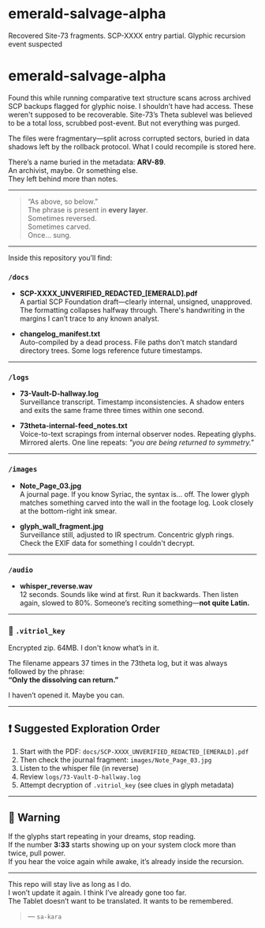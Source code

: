 # emerald-salvage-alpha
Recovered Site-73 fragments. SCP-XXXX entry partial. Glyphic recursion event suspected
# emerald-salvage-alpha

Found this while running comparative text structure scans across archived SCP backups flagged for glyphic noise. I shouldn’t have had access. These weren't supposed to be recoverable. Site-73’s Theta sublevel was believed to be a total loss, scrubbed post-event. But not everything was purged.

The files were fragmentary—split across corrupted sectors, buried in data shadows left by the rollback protocol. What I could recompile is stored here.

There’s a name buried in the metadata: **ARV-89**.  
An archivist, maybe. Or something else.  
They left behind more than notes.

---

> “As above, so below.”  
> The phrase is present in **every layer**.  
> Sometimes reversed.  
> Sometimes carved.  
> Once… sung.

---

Inside this repository you’ll find:

### `/docs`
- **SCP-XXXX_UNVERIFIED_REDACTED_[EMERALD].pdf**  
  A partial SCP Foundation draft—clearly internal, unsigned, unapproved. The formatting collapses halfway through. There's handwriting in the margins I can’t trace to any known analyst.

- **changelog_manifest.txt**  
  Auto-compiled by a dead process. File paths don’t match standard directory trees. Some logs reference future timestamps.

---

### `/logs`
- **73-Vault-D-hallway.log**  
  Surveillance transcript. Timestamp inconsistencies. A shadow enters and exits the same frame three times within one second.

- **73theta-internal-feed_notes.txt**  
  Voice-to-text scrapings from internal observer nodes. Repeating glyphs. Mirrored alerts. One line repeats: *"you are being returned to symmetry."*

---

### `/images`
- **Note_Page_03.jpg**  
  A journal page. If you know Syriac, the syntax is… off. The lower glyph matches something carved into the wall in the footage log. Look closely at the bottom-right ink smear.

- **glyph_wall_fragment.jpg**  
  Surveillance still, adjusted to IR spectrum. Concentric glyph rings. Check the EXIF data for something I couldn't decrypt.

---

### `/audio`
- **whisper_reverse.wav**  
  12 seconds. Sounds like wind at first. Run it backwards. Then listen again, slowed to 80%. Someone’s reciting something—**not quite Latin.**

---

### 🔐 `.vitriol_key`
Encrypted zip. 64MB. I don't know what’s in it.

The filename appears 37 times in the 73theta log, but it was always followed by the phrase:  
**“Only the dissolving can return.”**

I haven’t opened it. Maybe you can.

---

## ❗ Suggested Exploration Order

1. Start with the PDF: `docs/SCP-XXXX_UNVERIFIED_REDACTED_[EMERALD].pdf`
2. Then check the journal fragment: `images/Note_Page_03.jpg`
3. Listen to the whisper file (in reverse)
4. Review `logs/73-Vault-D-hallway.log`
5. Attempt decryption of `.vitriol_key` (see clues in glyph metadata)

---

## 🧬 Warning

If the glyphs start repeating in your dreams, stop reading.  
If the number **3:33** starts showing up on your system clock more than twice, pull power.  
If you hear the voice again while awake, it’s already inside the recursion.

---

This repo will stay live as long as I do.  
I won’t update it again. I think I’ve already gone too far.  
The Tablet doesn’t want to be translated. It wants to be remembered.

> — `sa-kara`
